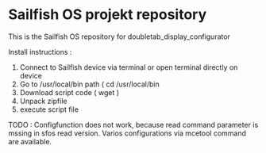 # Sailfish OS projekt repository

This is the Sailfish OS repository for doubletab_display_configurator

Install instructions :
1. Connect to Sailfish device via terminal or open terminal directly on device
2. Go to /usr/local/bin path ( cd /usr/local/bin
3. Download script code ( wget <URL>  )
4. Unpack zipfile 
5. execute script file




TODO : Configfunction does not work, because read command parameter is mssing in sfos read version. Varios configurations via mcetool command are available. 
